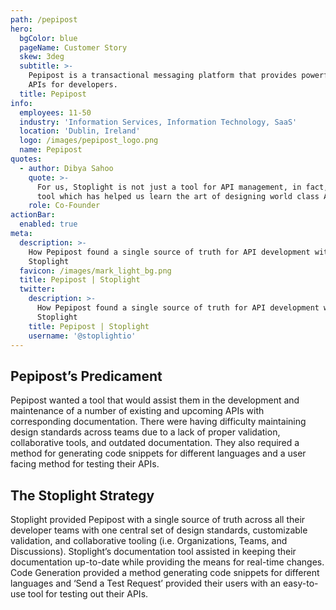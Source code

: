 ```yaml
---
path: /pepipost
hero:
  bgColor: blue
  pageName: Customer Story
  skew: 3deg
  subtitle: >-
    Pepipost is a transactional messaging platform that provides powerful email
    APIs for developers. 
  title: Pepipost
info:
  employees: 11-50
  industry: 'Information Services, Information Technology, SaaS'
  location: 'Dublin, Ireland'
  logo: /images/pepipost_logo.png
  name: Pepipost
quotes:
  - author: Dibya Sahoo
    quote: >-
      For us, Stoplight is not just a tool for API management, in fact, it’s a
      tool which has helped us learn the art of designing world class APIs.
    role: Co-Founder
actionBar:
  enabled: true
meta:
  description: >-
    How Pepipost found a single source of truth for API development with
    Stoplight
  favicon: /images/mark_light_bg.png
  title: Pepipost | Stoplight
  twitter:
    description: >-
      How Pepipost found a single source of truth for API development with
      Stoplight
    title: Pepipost | Stoplight
    username: '@stoplightio'
---
```

## Pepipost’s Predicament 

Pepipost wanted a tool that would assist them in the development and maintenance of a number of existing and upcoming APIs with corresponding documentation. There were having difficulty maintaining design standards across teams due to a lack of proper validation, collaborative tools, and outdated documentation. They also required a method for generating code snippets for different languages and a user facing method for testing their APIs. 

## The Stoplight Strategy 

Stoplight provided Pepipost with a single source of truth across all their developer teams with one central set of design standards, customizable validation, and collaborative tooling (i.e. Organizations, Teams, and Discussions). Stoplight’s documentation tool assisted in keeping their documentation up-to-date while providing the means for real-time changes.  Code Generation provided a method generating code snippets for different languages and ‘Send a Test Request’ provided their users with an easy-to-use tool for testing out their APIs.
